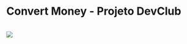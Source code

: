 <h1> Convert Money - Projeto DevClub </h1>
<br>
<img src="http://127.0.0.1:5500/assets/convert%20money.png">
